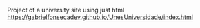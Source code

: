 Project of a university site using just html
https://gabrielfonsecadev.github.io/UnesUniversidade/index.html
